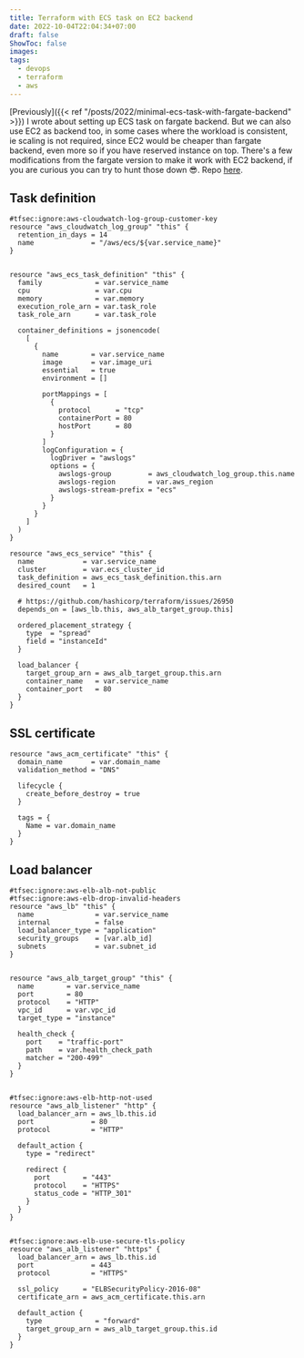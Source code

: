 ```yaml
---
title: Terraform with ECS task on EC2 backend
date: 2022-10-04T22:04:34+07:00
draft: false
ShowToc: false
images:
tags:
  - devops
  - terraform
  - aws
---
```


[Previously]({{< ref "/posts/2022/minimal-ecs-task-with-fargate-backend" >}}) I wrote about setting up ECS task on fargate backend. But we can also use EC2 as backend too, in some cases where the workload is consistent, ie scaling is not required, since EC2 would be cheaper than fargate backend, even more so if you have reserved instance on top. There's a few modifications from the fargate version to make it work with EC2 backend, if you are curious you can try to hunt those down 😎. Repo [here](https://github.com/devbaygroup/terraform-aws-ecs-ec2-example).

## Task definition

```hcl
#tfsec:ignore:aws-cloudwatch-log-group-customer-key
resource "aws_cloudwatch_log_group" "this" {
  retention_in_days = 14
  name              = "/aws/ecs/${var.service_name}"
}


resource "aws_ecs_task_definition" "this" {
  family             = var.service_name
  cpu                = var.cpu
  memory             = var.memory
  execution_role_arn = var.task_role
  task_role_arn      = var.task_role

  container_definitions = jsonencode(
    [
      {
        name        = var.service_name
        image       = var.image_uri
        essential   = true
        environment = []

        portMappings = [
          {
            protocol      = "tcp"
            containerPort = 80
            hostPort      = 80
          }
        ]
        logConfiguration = {
          logDriver = "awslogs"
          options = {
            awslogs-group         = aws_cloudwatch_log_group.this.name
            awslogs-region        = var.aws_region
            awslogs-stream-prefix = "ecs"
          }
        }
      }
    ]
  )
}

resource "aws_ecs_service" "this" {
  name            = var.service_name
  cluster         = var.ecs_cluster_id
  task_definition = aws_ecs_task_definition.this.arn
  desired_count   = 1

  # https://github.com/hashicorp/terraform/issues/26950
  depends_on = [aws_lb.this, aws_alb_target_group.this]

  ordered_placement_strategy {
    type  = "spread"
    field = "instanceId"
  }

  load_balancer {
    target_group_arn = aws_alb_target_group.this.arn
    container_name   = var.service_name
    container_port   = 80
  }
}
```

## SSL certificate

```hcl
resource "aws_acm_certificate" "this" {
  domain_name       = var.domain_name
  validation_method = "DNS"

  lifecycle {
    create_before_destroy = true
  }

  tags = {
    Name = var.domain_name
  }
}
```

## Load balancer

```hcl
#tfsec:ignore:aws-elb-alb-not-public
#tfsec:ignore:aws-elb-drop-invalid-headers
resource "aws_lb" "this" {
  name               = var.service_name
  internal           = false
  load_balancer_type = "application"
  security_groups    = [var.alb_id]
  subnets            = var.subnet_id
}


resource "aws_alb_target_group" "this" {
  name        = var.service_name
  port        = 80
  protocol    = "HTTP"
  vpc_id      = var.vpc_id
  target_type = "instance"

  health_check {
    port    = "traffic-port"
    path    = var.health_check_path
    matcher = "200-499"
  }
}


#tfsec:ignore:aws-elb-http-not-used
resource "aws_alb_listener" "http" {
  load_balancer_arn = aws_lb.this.id
  port              = 80
  protocol          = "HTTP"

  default_action {
    type = "redirect"

    redirect {
      port        = "443"
      protocol    = "HTTPS"
      status_code = "HTTP_301"
    }
  }
}


#tfsec:ignore:aws-elb-use-secure-tls-policy
resource "aws_alb_listener" "https" {
  load_balancer_arn = aws_lb.this.id
  port              = 443
  protocol          = "HTTPS"

  ssl_policy      = "ELBSecurityPolicy-2016-08"
  certificate_arn = aws_acm_certificate.this.arn

  default_action {
    type             = "forward"
    target_group_arn = aws_alb_target_group.this.id
  }
}
```
